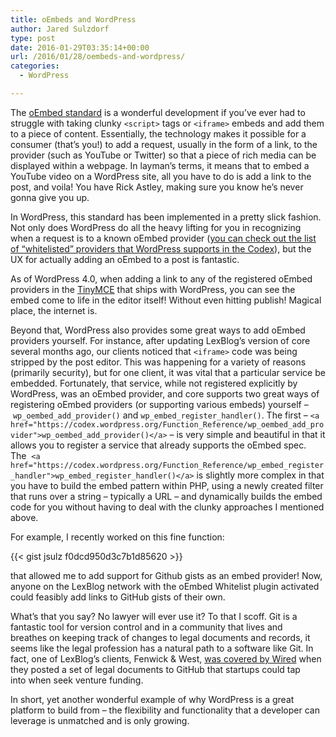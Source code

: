 ```yaml
---
title: oEmbeds and WordPress
author: Jared Sulzdorf
type: post
date: 2016-01-29T03:35:14+00:00
url: /2016/01/28/oembeds-and-wordpress/
categories:
  - WordPress

---
```

The [oEmbed standard][1] is a wonderful development if you&#8217;ve ever had to struggle with taking clunky `<script>` tags or `<iframe>` embeds and add them to a piece of content. Essentially, the technology makes it possible for a consumer (that&#8217;s you!) to add a request, usually in the form of a link, to the provider (such as YouTube or Twitter) so that a piece of rich media can be displayed within a webpage. In layman&#8217;s terms, it means that to embed a YouTube video on a WordPress site, all you have to do is add a link to the post, and voila! You have Rick Astley, making sure you know he&#8217;s never gonna give you up.



In WordPress, this standard has been implemented in a pretty slick fashion. Not only does WordPress do all the heavy lifting for you in recognizing when a request is to a known oEmbed provider ([you can check out the list of &#8220;whitelisted&#8221; providers that WordPress supports in the Codex][2]), but the UX for actually adding an oEmbed to a post is fantastic.

<!--more-->

As of WordPress 4.0, when adding a link to any of the registered oEmbed providers in the [TinyMCE][3] that ships with WordPress, you can see the embed come to life in the editor itself! Without even hitting publish! Magical place, the internet is.

Beyond that, WordPress also provides some great ways to add oEmbed providers yourself. For instance, after updating LexBlog&#8217;s version of core several months ago, our clients noticed that `<iframe>` code was being stripped by the post editor. This was happening for a variety of reasons (primarily security), but for one client, it was vital that a particular service be embedded. Fortunately, that service, while not registered explicitly by WordPress, was an oEmbed provider, and core supports two great ways of registering oEmbed providers (or supporting various embeds) yourself &#8211; `wp_oembed_add_provider()` and `wp_embed_register_handler()`. The first &#8211; `<a href="https://codex.wordpress.org/Function_Reference/wp_oembed_add_provider">wp_oembed_add_provider()</a>` &#8211; is very simple and beautiful in that it allows you to register a service that already supports the oEmbed spec. The  `<a href="https://codex.wordpress.org/Function_Reference/wp_embed_register_handler">wp_embed_register_handler()</a>` is slightly more complex in that you have to build the embed pattern within PHP, using a newly created filter that runs over a string &#8211; typically a URL &#8211; and dynamically builds the embed code for you without having to deal with the clunky approaches I mentioned above.

For example, I recently worked on this fine function:

{{< gist jsulz f0dcd950d3c7b1d85620 >}}

that allowed me to add support for Github gists as an embed provider! Now, anyone on the LexBlog network with the oEmbed Whitelist plugin activated could feasibly add links to GitHub gists of their own.

What&#8217;s that you say? No lawyer will ever use it? To that I scoff. Git is a fantastic tool for version control and in a community that lives and breathes on keeping track of changes to legal documents and records, it seems like the legal profession has a natural path to a software like Git. In fact, one of LexBlog&#8217;s clients, Fenwick & West, [was covered by Wired][4] when they posted a set of legal documents to GitHub that startups could tap into when seek venture funding.

In short, yet another wonderful example of why WordPress is a great platform to build from &#8211; the flexibility and functionality that a developer can leverage is unmatched and is only growing.

 [1]: http://oembed.com/
 [2]: https://codex.wordpress.org/Embeds
 [3]: https://www.tinymce.com/
 [4]: http://www.wired.com/2013/03/series-seed/